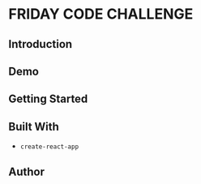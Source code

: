 # FRIDAY CODE CHALLENGE

## Introduction

## Demo

## Getting Started

## Built With

- `create-react-app`

## Author
